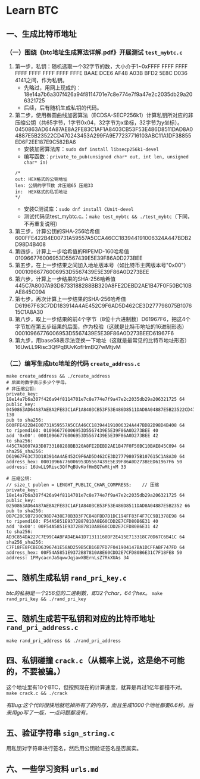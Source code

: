 # Learn BTC

## 一、生成比特币地址
### （一）围绕《btc地址生成算法详解.pdf》开展测试 `test_mybtc.c`
1. 第一步，私钥：随机选取一个32字节的数，大小介于1~0xFFFF FFFF FFFF FFFF FFFF FFFF FFFF FFFE BAAE DCE6 AF48 A03B BFD2 5E8C D036 4141之间，作为私钥。
    - 先略过，用网上现成的：18e14a7b6a307f426a94f8114701e7c8e774e7f9a47e2c2035db29a206321725
    - 后续，后有随机生成私钥的代码。
2. 第二步，使用椭圆曲线加密算法（ECDSA-SECP256k1）计算私钥所对应的非压缩公钥（共65字节，1字节0x04，32字节为x坐标，32字节为y坐标）。0450863AD64A87AE8A2FE83C1AF1A8403CB53F53E486D8511DAD8A04887E5B23522CD470243453A299FA9E77237716103ABC11A1DF38855ED6F2EE187E9C582BA6    
    - 安装加密算法库：`sudo dnf install libsecp256k1-devel`
    - 编写函数：`private_to_pub(unsigned char* out, int len, unsigned char* in)`
    ```
    /*
    out: HEX格式的公钥地址
    len: 公钥的字节数 非压缩65 压缩33
    in:  HEX格式的私钥地址
    */
    ```
    - 安装C测试库：`sudo dnf install CUnit-devel`
    - 测试代码见test_mybtc.c。：`make test_mybtc && ./test_mybtc`（下同，不再重复说明） 
3. 第三步，计算公钥的SHA-256哈希值 600FFE422B4E00731A59557A5CCA46CC183944191006324A447BDB2D98D4B408   
4. 第四步，计算上一步哈希值的RIPEMD-160哈希值 010966776006953D5567439E5E39F86A0D273BEE
5. 第五步，在上一步结果之间加入地址版本号（如比特币主网版本号"0x00"） 
00010966776006953D5567439E5E39F86A0D273BEE
6. 第六步，计算上一步结果的SHA-256哈希值 445C7A8007A93D8733188288BB320A8FE2DEBD2AE1B47F0F50BC10BAE845C094
7. 第七步，再次计算上一步结果的SHA-256哈希值 D61967F63C7DD183914A4AE452C9F6AD5D462CE3D277798075B107615C1A8A30
8. 第八步，取上一步结果的前4个字节（8位十六进制数）D61967F6，把这4个字节加在第五步结果的后面，作为校验（这就是比特币地址的16进制形态）
00010966776006953D5567439E5E39F86A0D273BEED61967F6
9. 第九步，用base58表示法变换一下地址（这就是最常见的比特币地址形态）
16UwLL9Risc3QfPqBUvKofHmBQ7wMtjvM

### （二）编写生成btc地址的代码 `create_address.c`
```
make create_address && ./create_address
# 后面的数字表示多少个字母。
# 非压缩公钥:
private_key: 18e14a7b6a307f426a94f8114701e7c8e774e7f9a47e2c2035db29a206321725 64
public_key: 0450863AD64A87AE8A2FE83C1AF1A8403CB53F53E486D8511DAD8A04887E5B23522CD470243453A299FA9E77237716103ABC11A1DF38855ED6F2EE187E9C582BA6 130
pub to sha256: 600FFE422B4E00731A59557A5CCA46CC183944191006324A447BDB2D98D4B408 64
to ripemd160: 010966776006953D5567439E5E39F86A0D273BEE 40
add '0x00': 00010966776006953D5567439E5E39F86A0D273BEE 42
to sha256: 445C7A8007A93D8733188288BB320A8FE2DEBD2AE1B47F0F50BC10BAE845C094 64
sha256_sha256: D61967F63C7DD183914A4AE452C9F6AD5D462CE3D277798075B107615C1A8A30 64
address_hex: 00010966776006953D5567439E5E39F86A0D273BEED61967F6 50
address: 16UwLL9Risc3QfPqBUvKofHmBQ7wMtjvM 33

# 压缩公钥:  
// size_t publen = LENGHT_PUBLIC_CHAR_COMPRESS;    // 压缩
private_key: 18e14a7b6a307f426a94f8114701e7c8e774e7f9a47e2c2035db29a206321725 64
public_key: 0250863AD64A87AE8A2FE83C1AF1A8403CB53F53E486D8511DAD8A04887E5B2352 66
pub to sha256: 0B7C28C9B7290C98D7438E70B3D3F7C848FBD7D1DC194FF83F4F7CC9B1378E98 64
to ripemd160: F54A5851E9372B87810A8E60CDD2E7CFD80B6E31 40
add '0x00': 00F54A5851E9372B87810A8E60CDD2E7CFD80B6E31 42
to sha256: AD3C854DA227C7E99C4ABFAD4EA41D71311160DF2E415E713318C70D67C6B41C 64
sha256_sha256: C7F18FE8FCBED6396741E58AD259B5CB16B7FD7F041904147BA1DCFFABF747FD 64
address_hex: 00F54A5851E9372B87810A8E60CDD2E7CFD80B6E31C7F18FE8 50
address: 1PMycacnJaSqwwJqjawXBErnLsZ7RkXUAs 34
```

## 二、随机生成私钥 `rand_pri_key.c`
*btc的私钥是一个256位的二进制数，即32个char，64个hex。*  `make rand_pri_key && ./rand_pri_key`

## 三、随机生成若干私钥和对应的比特币地址 `rand_pri_address.c`
`make rand_pri_address && ./rand_pri_address`

## 四、私钥碰撞 `crack.c`（从概率上说，这是绝不可能的，不要被骗。）
这个地址里有10个BTC，但按照现在的计算速度，就算是再过1亿年都撞不对。
`make crack.c && ./crack`

*有Bug:这个代码很快地就吃掉所有了的内存，而且生成1000个地址都要6.6秒。后来用go写了一版，一点问题都没有。*

## 五、验证字符串 `sign_string.c`
用私钥对字符串进行签名，然后用公钥验证签名是否属实。

## 六、一些学习资料 `urls.md`